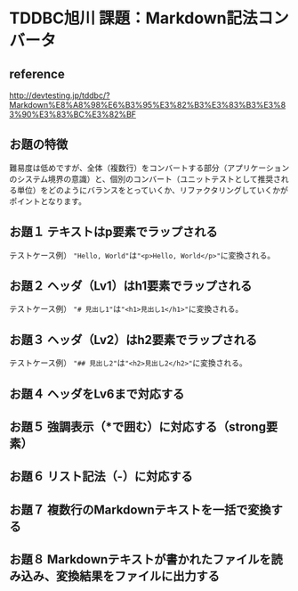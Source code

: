 # TDDBC旭川 課題：Markdown記法コンバータ

## reference
http://devtesting.jp/tddbc/?Markdown%E8%A8%98%E6%B3%95%E3%82%B3%E3%83%B3%E3%83%90%E3%83%BC%E3%82%BF

## お題の特徴
難易度は低めですが、全体（複数行）をコンバートする部分（アプリケーションのシステム境界の意識）と、個別のコンバート（ユニットテストとして推奨される単位）をどのようにバランスをとっていくか、リファクタリングしていくかがポイントとなります。

## お題１ テキストはp要素でラップされる
テストケース例） `"Hello, World"`は`"<p>Hello, World</p>"`に変換される。

## お題２ ヘッダ（Lv1）はh1要素でラップされる
テストケース例） `"# 見出し1"`は`"<h1>見出し1</h1>"`に変換される。

## お題３ ヘッダ（Lv2）はh2要素でラップされる
テストケース例） `"## 見出し2"`は`"<h2>見出し2</h2>"`に変換される。

## お題４ ヘッダをLv6まで対応する
## お題５ 強調表示（*で囲む）に対応する（strong要素）
## お題６ リスト記法（-）に対応する
## お題７ 複数行のMarkdownテキストを一括で変換する
## お題８ Markdownテキストが書かれたファイルを読み込み、変換結果をファイルに出力する